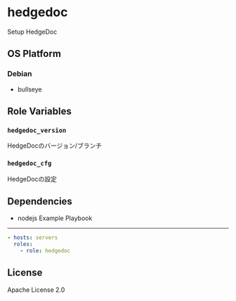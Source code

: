 hedgedoc
=================

Setup HedgeDoc

OS Platform
-----------------

### Debian

- bullseye

Role Variables
--------------

### `hedgedoc_version`

HedgeDocのバージョン/ブランチ

### `hedgedoc_cfg`

HedgeDocの設定

Dependencies
--------------

- nodejs
Example Playbook
--------------

```yaml
- hosts: servers
  roles:
    - role: hedgedoc
```

License
--------------

Apache License 2.0
